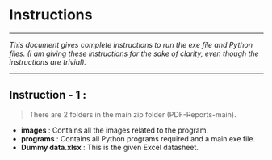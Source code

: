 # Instructions
***
*This document gives complete instructions to run the exe file and Python
files. (I am giving these instructions for the sake of clarity, even though the
instructions are trivial).*
***
## Instruction - 1 :
> There are 2 folders in the main zip folder (PDF-Reports-main).
* **images** : Contains all the images related to the program.
* **programs** : Contains all Python programs required and a main.exe file.
* **Dummy data.xlsx** : This is the given Excel datasheet.
